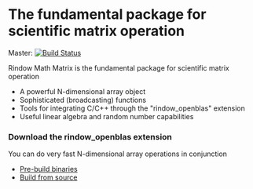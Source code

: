 The fundamental package for scientific matrix operation
=======================================================
Master: [![Build Status](https://travis-ci.com/rindow/rindow-math-matrix.png?branch=master)](https://travis-ci.com/rindow/rindow-math-matrix)

Rindow Math Matrix is the fundamental package for scientific matrix operation

- A powerful N-dimensional array object
- Sophisticated (broadcasting) functions
- Tools for integrating C/C++ through the "rindow_openblas" extension
- Useful linear algebra and random number capabilities


### Download the rindow_openblas extension

You can do very fast N-dimensional array operations in conjunction

- [Pre-build binaries](https://github.com/rindow/rindow-openblas-binaries)
- [Build from source](https://github.com/rindow/rindow-openblas)
